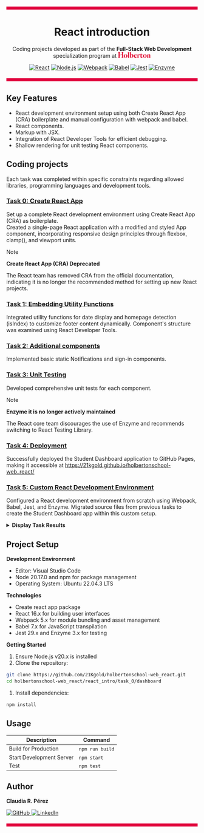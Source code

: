 ![](./images/barra2.png)

<h1 align="center">React introduction</h1>

<p align="center">
  Coding projects developed as part of the 
  <strong>Full-Stack Web Development</strong> specialization program at  
  <a href="https://www.holbertonschool.com/">
    <img src="./images/holberton school cherry logo.png" alt="Holberton School" height="15">
  </a>
</p>
<div align="center">

[![React](https://img.shields.io/badge/React-16.9-1e145f.svg)](https://react.dev)
[![Node.js](https://img.shields.io/badge/Node.js-14.x-e1003c.svg)](https://nodejs.org/)
[![Webpack](https://img.shields.io/badge/Webpack-4.x-8dd6f9.svg)](https://webpack.js.org/)
[![Babel](https://img.shields.io/badge/Babel-7.x-8e89af.svg)](https://babeljs.io/)
[![Jest](https://img.shields.io/badge/Jest-29.x-2f878c.svg)](https://jestjs.io/)
[![Enzyme](https://img.shields.io/badge/Enzyme-3.x-d2d0df.svg)](https://enzymejs.github.io/enzyme/)
</div>

﻿![](./images/barra2.png)

## Key Features
* React development environment setup using both Create React App (CRA) boilerplate and manual configuration with webpack and babel.
* React components.
* Markup with JSX.
* Integration of React Developer Tools for efficient debugging.
* Shallow rendering for unit testing React components.

## Coding projects
Each task was completed within specific constraints regarding allowed libraries, programming languages and development tools.<br>

### [Task 0: Create React App](./task_0/dashboard/)
Set up a complete React development environment using Create React App (CRA) as boilerplate.<br>
Created a single-page React application with a modified and styled App component, incorporating responsive design principles through flexbox, clamp(), and viewport units.
> [!NOTE] 
> **Create React App (CRA) Deprecated**
>
> The React team has removed CRA from the official documentation, indicating it is no longer the recommended method for setting up new React projects.

### [Task 1: Embedding Utility Functions](./task_1/dashboard/)
Integrated utility functions for date display and homepage detection (isIndex) to customize footer content dynamically. Component's structure was examined using React Developer Tools.
### [Task 2: Additional components](./task_2/dashboard/)
Implemented basic static Notifications and sign-in components.
### [Task 3: Unit Testing](./task_3/dashboard/)
Developed comprehensive unit tests for each component.

> [!NOTE]
> **Enzyme it is no longer actively maintained**
> 
> The React core team discourages the use of Enzyme and recommends switching to React Testing Library.

### [Task 4: Deployment](./task_4/dashboard/)
Successfully deployed the Student Dashboard application to GitHub Pages, making it accessible at https://21kgold.github.io/holbertonschool-web_react/

### [Task 5: Custom React Development Environment](./task_5/dashboard/)
Configured a React development environment from scratch using Webpack, Babel, Jest, and Enzyme. Migrated source files from previous tasks to create the Student Dashboard app within this custom setup.

<details><summary><b>Display Task Results</b></summary>

### Task 0
<p align="center">
  <img src="./images/task_0.png" alt="Image Description" width="400" />
</p>
<p align="center"><em>Development Server terminal of Task 0</em></p>

### Task 1
![Responsive Demo](./images/demo_task_1.gif)
<p align="center"><em>Responsive design of Task 1</em></p>

<p align="center">
  <img src="./images/task_1.png" alt="Image Description" width="800" />
</p>
<p align="center"><em>Development Server render of Task 1 using the React browser extension</em></p>

### Task 2
<p align="center">
  <img src="./images/task_2.png" alt="Image Description" width="800" />
</p>
<p align="center"><em>Development Server render of Task 2</em></p>

### Task 3
<p align="center">
  <img src="./images/task_3.png" alt="Image Description" width="400" />
</p>
<p align="center"><em>Development Server terminal of Task 3</em></p>

### Task 5
<p align="center">
  <img src="./images/task_5.png" alt="Image Description" width="800" />
</p>
<p align="center"><em>Development Server render of Task 5</em></p>
</details>

## Project Setup
**Development Environment**
* Editor: Visual Studio Code
* Node 20.17.0 and npm for package management
* Operating System: Ubuntu 22.04.3 LTS<br>

**Technologies**
- Create react app package
- React 16.x for building user interfaces
- Webpack 5.x for module bundling and asset management
- Babel 7.x for JavaScript transpilation
- Jest 29.x and Enzyme 3.x for testing

**Getting Started**
1. Ensure Node.js v20.x is installed
2. Clone the repository:
``` bash
git clone https://github.com/21Kgold/holbertonschool-web_react.git
cd holbertonschool-web_react/react_intro/task_0/dashboard
```
1. Install dependencies:
``` bash
npm install
```
## Usage

<div align="center">

| Description | Command |
|-------------|---------|
| Build for Production | `npm run build` |
| Start Development Server | `npm start` |
| Test | `npm test` |

</div>

## Author
<p><strong>Claudia R. Pérez</strong></p>
<p>
  <a href="https://github.com/21Kgold">
    <img src="https://img.shields.io/badge/GitHub_Profile-24292e?style=flat-square&logo=github&logoColor=white" alt="GitHub">
  </a>
  <a href="https://linkedin.com/in/claudia-tech">
    <img src="https://img.shields.io/badge/LinkedIn-0077B5?style=flat-square&logo=linkedin&logoColor=white" alt="LinkedIn">
  </a>
</p>

﻿![](./images/barra2.png)